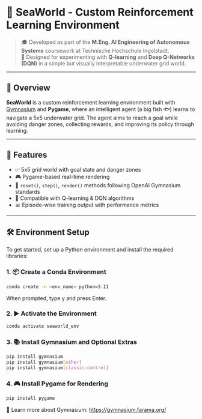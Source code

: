 # 🌊 SeaWorld - Custom Reinforcement Learning Environment

> 🎓 Developed as part of the **M.Eng. AI Engineering of Autonomous Systems** coursework at Technische Hochschule Ingolstadt.  
> 🧠 Designed for experimenting with **Q-learning** and **Deep Q-Networks (DQN)** in a simple but visually interpretable underwater grid world.

---

## 📖 Overview

**SeaWorld** is a custom reinforcement learning environment built with [Gymnasium](https://gymnasium.farama.org/) and **Pygame**, where an intelligent agent (a big fish 🐟) learns to navigate a 5x5 underwater grid. The agent aims to reach a goal while avoiding danger zones, collecting rewards, and improving its policy through learning.

---

## 🎯 Features

- ✅ 5x5 grid world with goal state and danger zones  
- 🎮 Pygame-based real-time rendering  
- 🔁 `reset()`, `step()`, `render()` methods following OpenAI Gymnasium standards  
- 🧠 Compatible with Q-learning & DQN algorithms  
- 📊 Episode-wise training output with performance metrics  

---

## 🛠️ Environment Setup

To get started, set up a Python environment and install the required libraries:

### 1. 📦 Create a Conda Environment
```bash
conda create -n <env_name> python=3.11
````
When prompted, type y and press Enter.

### 2. ▶️ Activate the Environment
```bash
conda activate seaworld_env
````
### 3. 📚 Install Gymnasium and Optional Extras
```bash
pip install gymnasium
pip install gymnasium[other]
pip install gymnasium[classic-control]
````
### 4. 🎮 Install Pygame for Rendering
```bash
pip install pygame
````
🔗 Learn more about Gymnasium:
https://gymnasium.farama.org/
